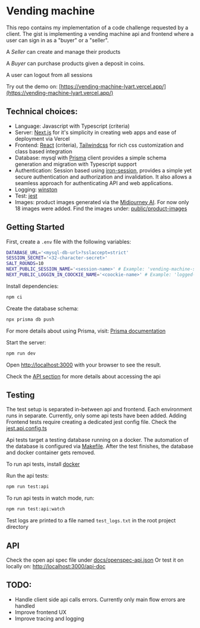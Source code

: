 # Vending machine

This repo contains my implementation of a code challenge requested by a client.
The gist is implementing a vending machine api and frontend where a user can sign in as a "buyer" or a "seller".

A _Seller_ can create and manage their products

A _Buyer_ can purchase products given a deposit in coins.

A user can logout from all sessions

Try out the demo on: [https://vending-machine-lyart.vercel.app/](https://vending-machine-lyart.vercel.app/)

## Technical choices:

- Language: Javascript with Typescript (criteria)
- Server: [Next.js](https://nextjs.org/) for it's simplicity in creating web apps and ease of deployment via Vercel
- Frontend: [React](https://reactjs.org/) (criteria), [Tailwindcss](https://tailwindcss.com/) for rich css customization and class based integration
- Database: mysql with [Prisma](https://www.prisma.io/) client provides a simple schema generation and migration with Typescript support
- Authentication: Session based using [iron-session](https://github.com/vvo/iron-session), provides a simple yet secure authentication and authorization and invalidation. It also allows a seamless approach for authenticating API and web applications.
- Logging: [winston](https://github.com/winstonjs/winston)
- Test: [jest](https://jestjs.io/)
- Images: product images generated via the [Midjourney AI](https://www.midjourney.com/). For now only 18 images were added. Find the images under: [public/product-images](./public/product-images/)

## Getting Started

First, create a `.env` file with the following variables:

```sh
DATABASE_URL='<mysql-db-url>?sslaccept=strict'
SESSION_SECRET='<32-character-secret>'
SALT_ROUNDS=10
NEXT_PUBLIC_SESSION_NAME='<session-name>' # Example: 'vending-machine-session'
NEXT_PUBLIC_LOGGIN_IN_COOCKIE_NAME='<coockie-name>' # Example: 'logged-id'

```

Install dependencies:

```bash
npm ci
```

Create the database schema:

```bash
npx prisma db push
```

For more details about using Prisma, visit: [Prisma documentation](https://www.prisma.io/docs)

Start the server:

```bash
npm run dev
```

Open [http://localhost:3000](http://localhost:3000) with your browser to see the result.

Check the [API section](#api) for more details about accessing the api

## Testing

The test setup is separated in-between api and frontend. Each environment runs in separate.
Currently, only some api tests have been added. Adding Frontend tests require creating a dedicated jest config file. Check the [jest.api.config.ts](./jest.api.config.ts)

Api tests target a testing database running on a docker. The automation of the database is configured via [Makefile](./Makefile). After the test finishes, the database and docker container gets removed.

To run api tests, install [docker](https://www.docker.com/)

Run the api tests:

```bash
npm run test:api
```

To run api tests in watch mode, run:

```bash
npm run test:api:watch
```

Test logs are printed to a file named `test_logs.txt` in the root project directory

## API

Check the open api spec file under [docs/openspec-api.json](./docs/openspec-api.json)
Or test it on locally on: [http://localhost:3000/api-doc](http://localhost:3000/api-doc)

## TODO:

- Handle client side api calls errors. Currently only main flow errors are handled
- Improve frontend UX
- Improve tracing and logging
